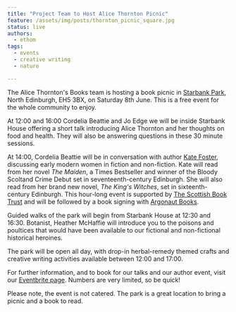```yaml
---
title: "Project Team to Host Alice Thornton Picnic"
feature: /assets/img/posts/thornton_picnic_square.jpg 
status: live
authors:
  - ethom
tags:
  - events
  - creative writing
  - nature

---
```

The Alice Thornton's Books team is hosting a book picnic in [Starbank Park](https://friendsofstarbankpark.org/), North Edinburgh, EH5 3BX, on Saturday 8th June. This is a free event for the whole community to enjoy. 

At 12:00 and 16:00 Cordelia Beattie and Jo Edge we will be inside Starbank House offering a short talk introducing Alice Thornton and her thoughts on food and health. They will also be answering questions in these 30 minute sessions. 

At 14:00, Cordelia Beattie will be in conversation with author [Kate Foster](https://www.panmacmillan.com/authors/kate-foster/43803), discussing early modern women in fiction and non-fiction. Kate will read from her novel *The Maiden*, a Times Bestseller and winner of the Bloody Scoltand Crime Debut set in seventeenth-century Edinburgh. She will also read from her brand new novel, *The King's Witches*, set in sixteenth-century Edinburgh. This hour-long event is supported by [The Scottish Book Trust](https://www.scottishbooktrust.com/) and will be followed by a book signing with [Argonaut Books](https://argonautbooks.co.uk/).   

Guided walks of the park will begin from Starbank House at 12:30 and 16:30. Botanist, Heather McHaffie will introduce you to the poisons and poultices that would have been available to our fictional and non-fictional historical heroines.

The park will be open all day, with drop-in herbal-remedy themed crafts and creative writing activities available between 12:00 and 17:00.

For further information, and to book for our talks and our author event, visit our [Eventbrite page](https://alicethorntonpicnic.eventbrite.co.uk). Numbers are very limited, so be quick!

Please note, the event is not catered. The park is a great location to bring a picnic and a book to read. 

